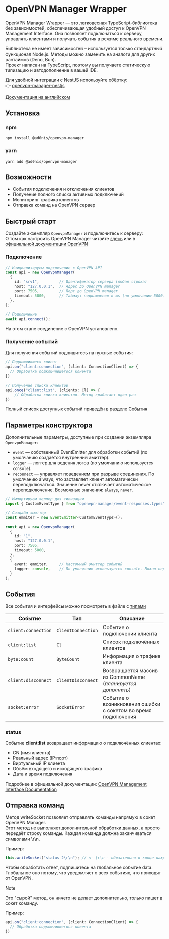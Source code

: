 # OpenVPN Manager Wrapper

OpenVPN Manager Wrapper — это легковесная TypeScript-библиотека без зависимостей, обеспечивающая удобный доступ к 
OpenVPN Management Interface. Она позволяет подключаться к серверу, управлять клиентами и получать события в режиме реального времени.

Библиотека не имеет зависимостей – используется только стандартный функционал Node.js.
Методы можно заменить на аналоги для других рантаймов (Deno, Bun).\
Проект написан на TypeScript, поэтому вы получаете статическую типизацию и автодополнение в вашей IDE.

Для удобной интеграции с NestJS используйте обёртку:\
👉 [openvpn-manager-nestjs](https://github.com/Leo5878/openvpn-manager-nestjs)

[Документация на английском](/README.md)

## Установка
### npm
```bash
npm install @ad0nis/openvpn-manager
```

### yarn
```bash
yarn add @ad0nis/openvpn-manager
```

## Возможности
- События подключения и отключения клиентов
- Получение полного списка активных подключений
- Мониторинг трафика клиентов
- Отправка команд на OpenVPN сервер

## Быстрый старт
Создайте экземпляр `OpenvpnManager` и подключитесь к серверу:\
О том как настроить OpenVPN Manager читайте [здесь](./docs/Openvpn-manager.md) или в [официальной документации OpenVPN](https://openvpn.net/community-docs/community-articles/openvpn-2-6-manual.html#management-interface-options-177179)

### Подключение
```ts
// Инициализируем подключение к OpenVPN API
const api = new OpenvpnManager(
  {
    id: "srv1",         // Идентификатор сервера (любая строка)
    host: "127.0.0.1",  // Адрес до OpenVPN manager
    port: 7505,         // Порт до OpenVPN manager
    timeout: 5000,      // Таймаут подключения в ms (по умолчанию 5000)
  },
);

// Подключение
await api.connect();
```
На этом этапе соединение с OpenVPN установлено.

### Получение событий
Для получения событий подпишитесь на нужные события:
```ts
// Подключившеся клиент
api.on("client:connection", (client: ConnectionClient) => {
  // Обработка подключившегося клиента
})
    
// Получение списка клиентов
api.once("client:list", (clients: Cl) => {
    // Обработка списка клиентов. Метод сработает один раз
})
```
Полный список доступных событий приведён в разделе [События](#события)

## Параметры конструктора
Дополнительные параметры, доступные при создании экземпляра `OpenvpnManager`:

- `event` — собственный EventEmitter для обработки событий (по умолчанию создаётся внутренний эмиттер).
- `logger` — логгер для ведения логов (по умолчанию используется `console`).
- `reconnect` — управляет поведением при разрыве соединения. По умолчанию always, что заставляет клиент автоматически переподключаться. Значение never отключает автоматическое переподключение. Возможные значения: `always`, `never`.

```ts
// Импортируем хелпер для типизации
import { CustomEventType } from "openvpn-manager/event-responses.types";

// Создаём эмиттер
const emmiter = new EventEmitter<CustomEventType>();

const api = new OpenvpnManager(
  {
    id: "1",
    host: "127.0.0.1",
    port: 7505,
    timeout: 5000,
  },
  {
    event: emmiter, 	// Кастомный эмиттер событий
    logger: console, 	// По умолчанию используется console. Можно передать собственный логгер
  }
);
```

## События
Все события и интерфейсы можно посмотреть в файле с [типами](https://github.com/Leo5878/openvpn-manager/blob/main/src/event-responses.types.ts)

| Событие             | Тип                | Описание                                                      |
|---------------------|--------------------|---------------------------------------------------------------|
| `client:connection` | `ClientConnection` | Событие о подключении клиента                                 |
| `client:list`       | `Cl`               | Список подключённых клиентов                                  |
| `byte:count`        | `ByteCount`        | Информация о трафике клиента                                  |
| `client:disconnect` | `ClientDisconnect` | Возвращается массив из CommonName (_планируется дополнить_)   |
| `socket:error`      | `SocketError`      | Событие о возникновения ошибки с сокетом во время подключения |

### status

Событие **client:list** возвращает информацию о подключённых клиентах:

* CN (имя клиента)
* Реальный адрес (IP:порт)
* Виртуальный IP клиента
* Объём входящего и исходящего трафика
* Дата и время подключения

Подробнее в официальной документации:
[OpenVPN Management Interface Documentation](https://openvpn.net/community-resources/management-interface/)

## Отправка команд
Метод writeSocket позволяет отправлять команды напрямую в сокет OpenVPN Manager.\
Этот метод не выполняет дополнительной обработки данных, а просто передаёт строку команды. Каждая команда должна заканчиваться символами \r\n.

Пример:
```ts 
this.writeSocket("status 2\r\n"); // <- \r\n - обязательно в конце каждой команды
```
Чтобы обработать ответ, подпишитесь на глобальное событие data.\
Глобальное оно потому, что уведомляет
о всех событиях, что приходят от OpenVPN.
> [!NOTE]
> Это "сырой" метод, он ничего не делает дополнительно, только пишет в сокет команду.

Пример:
```ts
api.on("client:connection", (client: ConnectionClient) => {
  // Обработка подключившегося клиента
})
```
